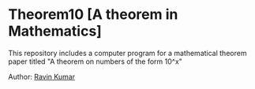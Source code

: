 # Theorem10 [A theorem in Mathematics]
This repository includes a computer program for a mathematical theorem paper titled "A theorem on numbers of the form 10^x"

Author: [Ravin Kumar](https://mr-ravin.github.io)

